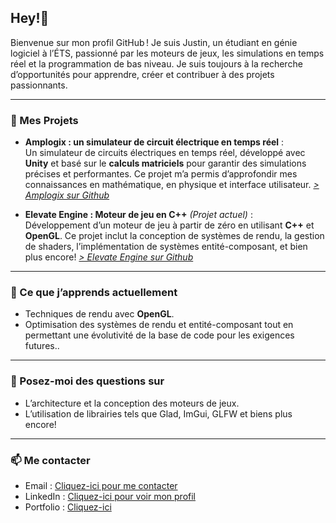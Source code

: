 ## Hey!👋

Bienvenue sur mon profil GitHub ! Je suis Justin, un étudiant en génie logiciel à l’ÉTS, passionné par les moteurs de jeux, les simulations en temps réel et la programmation de bas niveau. Je suis toujours à la recherche d’opportunités pour apprendre, créer et contribuer à des projets passionnants.

---

### 🔭 Mes Projets
- **Amplogix : un simulateur de circuit électrique en temps réel** :  
  Un simulateur de circuits électriques en temps réel, développé avec **Unity** et basé sur le **calculs matriciels** pour garantir des simulations précises et performantes. Ce projet m’a permis d’approfondir mes connaissances en mathématique, en physique et interface utilisateur. *[> Amplogix sur Github](https://github.com/justinfiset/Amplogix)*

- **Elevate Engine : Moteur de jeu en C++** *(Projet actuel)* :  
  Développement d’un moteur de jeu à partir de zéro en utilisant **C++** et **OpenGL**. Ce projet inclut la conception de systèmes de rendu, la gestion de shaders, l’implémentation de systèmes entité-composant, et bien plus encore! *[> Elevate Engine sur Github](https://github.com/justinfiset/Elevate-Engine)*

---

### 🌱 Ce que j’apprends actuellement
- Techniques de rendu avec **OpenGL**.
- Optimisation des systèmes de rendu et entité-composant tout en permettant une évolutivité de la base de code pour les exigences futures..

---

### 💬 Posez-moi des questions sur
- L’architecture et la conception des moteurs de jeux.
- L’utilisation de librairies tels que Glad, ImGui, GLFW et biens plus encore!

---

### 📫 Me contacter
- Email : [Cliquez-ici pour me contacter](mailto:justinfiset@hotmail.fr)
- LinkedIn : [Cliquez-ici pour voir mon profil](https://www.linkedin.com/in/justin-fiset-925024172/)
- Portfolio : [Cliquez-ici](https://justinfiset.github.io)
